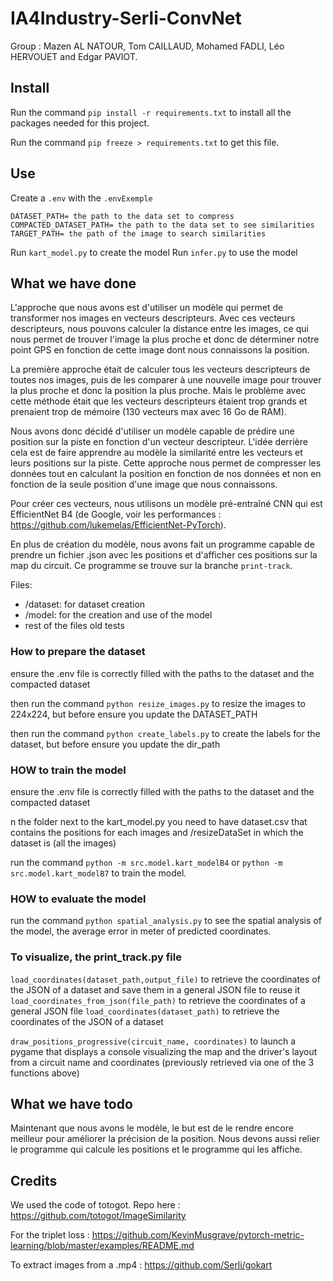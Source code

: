 # IA4Industry-Serli-ConvNet

Group : Mazen AL NATOUR, Tom CAILLAUD, Mohamed FADLI, Léo HERVOUET and Edgar PAVIOT.

## Install 

Run the command `pip install -r requirements.txt` to install all the packages needed for this project. 

Run the command `pip freeze > requirements.txt` to get this file. 

## Use 

Create a `.env` with the `.envExemple`

```
DATASET_PATH= the path to the data set to compress  
COMPACTED_DATASET_PATH= the path to the data set to see similarities  
TARGET_PATH= the path of the image to search similarities   
```

Run `kart_model.py` to create the model
Run `infer.py` to use the model 

## What we have done

L'approche que nous avons est d'utiliser un modèle qui permet de transformer nos images en vecteurs descripteurs.
Avec ces vecteurs descripteurs, nous pouvons calculer la distance entre les images, ce qui nous permet de trouver l'image 
la plus proche et donc de déterminer notre point GPS en fonction de cette image dont nous connaissons la position.

La première approche était de calculer tous les vecteurs descripteurs de toutes nos images, puis de les comparer à une 
nouvelle image pour trouver la plus proche et donc la position la plus proche. Mais le problème avec cette méthode était 
que les vecteurs descripteurs étaient trop grands et prenaient trop de mémoire (130 vecteurs max avec 16 Go de RAM).

Nous avons donc décidé d'utiliser un modèle capable de prédire une position sur la piste en fonction d'un vecteur descripteur.
L'idée derrière cela est de faire apprendre au modèle la similarité entre les vecteurs et leurs positions sur la piste.
Cette approche nous permet de compresser les données tout en calculant la position en fonction de nos données et non en 
fonction de la seule position d'une image que nous connaissons.

Pour créer ces vecteurs, nous utilisons un modèle pré-entraîné CNN qui est EfficientNet B4 (de Google, voir les performances :
https://github.com/lukemelas/EfficientNet-PyTorch).


En plus de création du modèle, nous avons fait un programme capable de prendre un fichier .json avec les positions et 
d'afficher ces positions sur la map du circuit. Ce programme se trouve sur la branche `print-track`.


Files:
- /dataset: for dataset creation
- /model: for the creation and use of the model
- rest of the files old tests

### How to prepare the dataset
ensure the .env file is correctly filled with the paths to the dataset and the compacted dataset


then run the command `python resize_images.py` to resize the images to 224x224, but before ensure you update the DATASET_PATH

then run the command `python create_labels.py` to create the labels for the dataset, but before ensure you update the dir_path


### HOW to train the model
ensure the .env file is correctly filled with the paths to the dataset and the compacted dataset

n the folder next to the kart_model.py you need to have dataset.csv that contains the positions for each images and /resizeDataSet in which the dataset is (all the images)

run the command `python -m src.model.kart_modelB4` or `python -m src.model.kart_modelB7`  to train the model.


### HOW to evaluate the model
run the command `python spatial_analysis.py` to see the spatial analysis of the model, the average error in meter of predicted coordinates.


### To visualize, the print_track.py file

`load_coordinates(dataset_path,output_file)` to retrieve the coordinates of the JSON of a dataset and save them in a general JSON file to reuse it
`load_coordinates_from_json(file_path)` to retrieve the coordinates of a general JSON file
`load_coordinates(dataset_path)` to retrieve the coordinates of the JSON of a dataset

`draw_positions_progressive(circuit_name, coordinates)` to launch a pygame that displays a console visualizing the map and the driver's layout from a circuit name and coordinates (previously retrieved via one of the 3 functions above)


## What we have todo 

Maintenant que nous avons le modèle, le but est de le rendre encore meilleur pour améliorer la précision de la position.
Nous devons aussi relier le programme qui calcule les positions et le programme qui les affiche.

## Credits

We used the code of totogot.
Repo here : https://github.com/totogot/ImageSimilarity

For the triplet loss : 
https://github.com/KevinMusgrave/pytorch-metric-learning/blob/master/examples/README.md

To extract images from a .mp4 : https://github.com/Serli/gokart